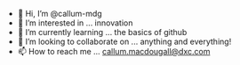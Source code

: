 - 👋 Hi, I’m @callum-mdg
- 👀 I’m interested in ... innovation
- 🌱 I’m currently learning ... the basics of github
- 💞️ I’m looking to collaborate on ... anything and everything!
- 📫 How to reach me ... callum.macdougall@dxc.com
